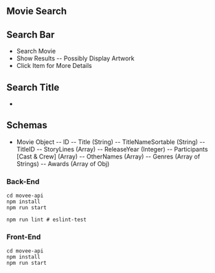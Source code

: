 ## Movie Search

## Search Bar
- Search Movie
- Show Results
-- Possibly Display Artwork
- Click Item for More Details 


## Search Title 
- 
##  Schemas

- Movie Object 
-- ID
-- Title (String)
-- TitleNameSortable (String)
-- TitleID
-- StoryLines (Array)
-- ReleaseYear (Integer)
-- Participants [Cast & Crew] (Array)
-- OtherNames (Array)
-- Genres (Array of Strings)
-- Awards (Array of Obj)

### Back-End
```
cd movee-api
npm install
npm run start

npm run lint # eslint-test
```
### Front-End
```
cd movee-api
npm install
npm run start 

```
